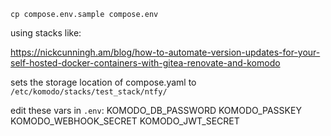 `cp compose.env.sample compose.env`

using stacks like:

https://nickcunningh.am/blog/how-to-automate-version-updates-for-your-self-hosted-docker-containers-with-gitea-renovate-and-komodo

sets the storage location of compose.yaml to `/etc/komodo/stacks/test_stack/ntfy/`


edit these vars in `.env`:
KOMODO_DB_PASSWORD
KOMODO_PASSKEY
KOMODO_WEBHOOK_SECRET
KOMODO_JWT_SECRET